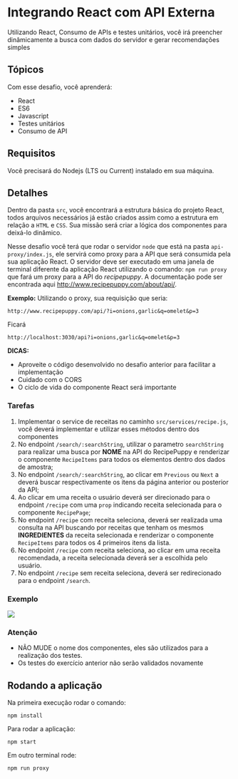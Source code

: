 # Integrando React com API Externa
Utilizando React, Consumo de APIs e testes unitários, você irá preencher dinâmicamente a busca com dados do servidor e gerar recomendações simples

## Tópicos
Com esse desafio, você aprenderá:

- React
- ES6
- Javascript
- Testes unitários
- Consumo de API

## Requisitos
Você precisará do Nodejs (LTS ou Current) instalado em sua máquina.

## Detalhes
Dentro da pasta `src`, você encontrará a estrutura básica do projeto React, todos arquivos necessários já estão criados assim como a estrutura em relação a `HTML` e `CSS`. Sua missão será criar a lógica dos componentes para deixá-lo dinâmico.

Nesse desafio você terá que rodar o servidor `node` que está na pasta `api-proxy/index.js`, ele servirá como proxy para a API que será consumida pela sua aplicação React. O servidor deve ser executado em uma janela de terminal diferente da aplicação React utilizando o comando: `npm run proxy` que fará um proxy para a API do *recipepuppy*. A documentação pode ser encontrada aqui http://www.recipepuppy.com/about/api/.

**Exemplo:** Utilizando o proxy, sua requisição que seria:
```
http://www.recipepuppy.com/api/?i=onions,garlic&q=omelet&p=3 
```
Ficará
```
http://localhost:3030/api?i=onions,garlic&q=omelet&p=3
```

**DICAS:** 
- Aproveite o código desenvolvido no desafio anterior para facilitar a implementação
- Cuidado com o CORS
- O ciclo de vida do componente React será importante

### Tarefas
1. Implementar o service de receitas no caminho `src/services/recipe.js`, você deverá implementar e utilizar esses métodos dentro dos componentes
2. No endpoint `/search/:searchString`, utilizar o parametro `searchString` para realizar uma busca por **NOME** na API do RecipePuppy e renderizar o componente `RecipeItems` para todos os elementos dentro dos dados de amostra;
3.  No endpoint `/search/:searchString`, ao clicar em `Previous` ou `Next` a deverá buscar respectivamente os itens da página anterior ou posterior da API;
4. Ao clicar em uma receita o usuário deverá ser direcionado para o endpoint `/recipe` com uma `prop` indicando receita selecionada para o componente `RecipePage`;
5. No endpoint `/recipe` com receita seleciona, deverá ser realizada uma consulta na API buscando por receitas que tenham os mesmos **INGREDIENTES** da receita selecionada e renderizar o componente `RecipeItems` para todos os 4 primeiros itens da lista.
6. No endpoint `/recipe` com receita seleciona, ao clicar em uma receita recomendada, a receita selecionada deverá ser a escolhida pelo usuário.
7. No endpoint `/recipe` sem receita seleciona, deverá ser redirecionado para o endpoint `/search`.

### Exemplo
![](https://thumbs.gfycat.com/JointGracefulEastrussiancoursinghounds-max-1mb.gif)

### Atenção
- NÃO MUDE o nome dos componentes, eles são utilizados para a realização dos testes.
- Os testes do exercício anterior não serão validados novamente

## Rodando a aplicação
Na primeira execução rodar o comando:
```
npm install
```
Para rodar a aplicação:
```
npm start
```
Em outro terminal rode:
```
npm run proxy
```
